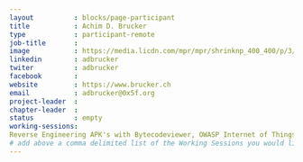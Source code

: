 ```yaml
---
layout          : blocks/page-participant
title           : Achim D. Brucker
type            : participant-remote
job-title       :
image           : https://media.licdn.com/mpr/mpr/shrinknp_400_400/p/3/000/063/260/3d64d19.jpg
linkedin        : adbrucker
twiter          : adbrucker
facebook        :
website         : https://www.brucker.ch
email           : adbrucker@0x5f.org
project-leader  :
chapter-leader  :
status          : empty
working-sessions:
Reverse Engineering APK's with Bytecodeviewer, OWASP Internet of Things Project, Testing Guide v5, Owasp Orizon Reboot,Security Guidance and Feedback in IDE,  Integrating Security Tools in the SDL, Best practices in using SAST, DAST, IAST and RASP Tools, Scaling Static Analysis Reviews and Deployments
# add above a comma delimited list of the Working Sessions you would like to attend (use the session's title)
---
```


<!-- put more details about participant here -->
